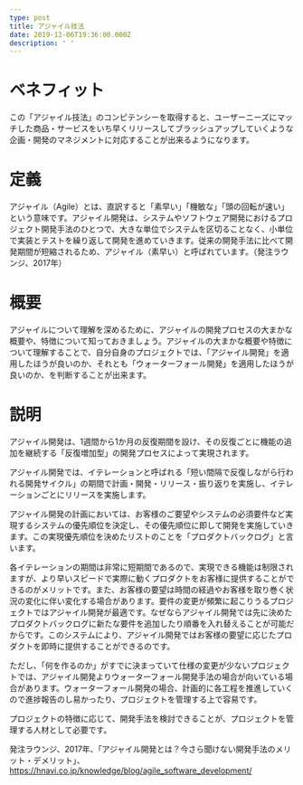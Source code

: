 ```yaml
---
type: post
title: アジャイル技法
date: 2019-12-06T19:36:00.000Z
description: ' '
---
```

# ベネフィット

この「アジャイル技法」のコンピテンシーを取得すると、ユーザーニーズにマッチした商品・サービスをいち早くリリースしてブラッシュアップしていくような企画・開発のマネジメントに対応することが出来るようになります。

# 定義

アジャイル（Agile）とは、直訳すると「素早い」「機敏な」「頭の回転が速い」という意味です。アジャイル開発は、システムやソフトウェア開発におけるプロジェクト開発手法のひとつで、大きな単位でシステムを区切ることなく、小単位で実装とテストを繰り返して開発を進めていきます。従来の開発手法に比べて開発期間が短縮されるため、アジャイル（素早い）と呼ばれています。（発注ラウンジ、2017年）

# 概要

アジャイルについて理解を深めるために、アジャイルの開発プロセスの大まかな概要や、特徴について知っておきましょう。アジャイルの大まかな概要や特徴について理解することで、自分自身のプロジェクトでは、「アジャイル開発」を適用したほうが良いのか、それとも「ウォーターフォール開発」を適用したほうが良いのか、を判断することが出来ます。

# 説明

アジャイル開発は、1週間から1か月の反復期間を設け、その反復ごとに機能の追加を継続する「反復増加型」の開発プロセスによって実現されます。

アジャイル開発では、イテレーションと呼ばれる「短い間隔で反復しながら行われる開発サイクル」の期間で計画・開発・リリース・振り返りを実施し、イテレーションごとにリリースを実施します。

アジャイル開発の計画においては、お客様のご要望やシステムの必須要件など実現するシステムの優先順位を決定し、その優先順位に即して開発を実施していきます。この実現優先順位を決めたリストのことを「プロダクトバックログ」と言います。

各イテレーションの期間は非常に短期間であるので、実現できる機能は制限されますが、より早いスピードで実際に動くプロダクトをお客様に提供することができるのがメリットです。また、お客様の要望は時間の経過やお客様を取り巻く状況の変化に伴い変化する場合があります。要件の変更が頻繁に起こりうるプロジェクトではアジャイル開発が最適です。なぜならアジャイル開発では先に決めたプロダクトバックログに新たな要件を追加したり順番を入れ替えることが可能だからです。このシステムにより、アジャイル開発ではお客様の要望に応じたプロダクトを即時に提供することができるのです。

ただし、「何を作るのか」がすでに決まっていて仕様の変更が少ないプロジェクトでは、アジャイル開発よりウォーターフォール開発手法の場合が向いている場合があります。ウォーターフォール開発の場合、計画的に各工程を推進していくので進捗報告のし易かったり、プロジェクトを管理する上で容易です。

プロジェクトの特徴に応じて、開発手法を検討できることが、プロジェクトを管理する人材として必要です。

発注ラウンジ、2017年、「アジャイル開発とは？今さら聞けない開発手法のメリット・デメリット」、https://hnavi.co.jp/knowledge/blog/agile_software_development/

